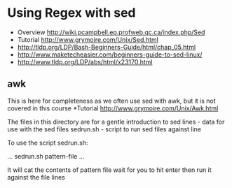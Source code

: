 # Using Regex with sed

* Overview http://wiki.pcampbell.ep.profweb.qc.ca/index.php/Sed
* Tutorial http://www.grymoire.com/Unix/Sed.html
* http://tldp.org/LDP/Bash-Beginners-Guide/html/chap_05.html
* http://www.maketecheasier.com/beginners-guide-to-sed-linux/
* http://www.tldp.org/LDP/abs/html/x23170.html
## awk 
This is here for completeness as we often use sed with awk, but it is not covered in this course
*Tutorial http://www.grymoire.com/Unix/Awk.html

The files in this directory are for a gentle introduction to sed
lines  - data for use with the sed files
sedrun.sh  - script to run sed files against line

To use the script sedrun.sh:

...
sedrun.sh  pattern-file
...

It will cat the contents of pattern file wait for you to hit enter 
then run it against the file lines
